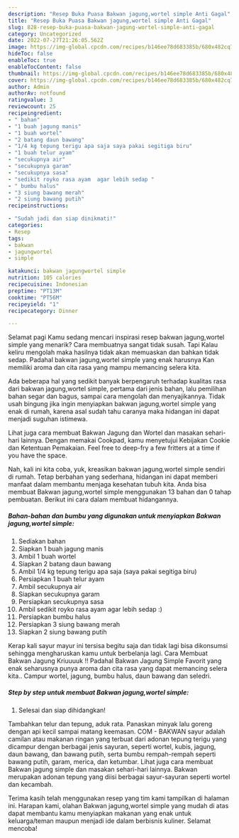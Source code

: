 ```yaml
---
description: "Resep Buka Puasa Bakwan jagung,wortel simple Anti Gagal"
title: "Resep Buka Puasa Bakwan jagung,wortel simple Anti Gagal"
slug: 828-resep-buka-puasa-bakwan-jagung-wortel-simple-anti-gagal
category: Uncategorized
date: 2022-07-27T21:26:05.562Z
image: https://img-global.cpcdn.com/recipes/b146ee78d683385b/680x482cq70/bakwan-jagungwortel-simple-foto-resep-utama.jpg
hideToc: false
enableToc: true
enableTocContent: false
thumbnail: https://img-global.cpcdn.com/recipes/b146ee78d683385b/680x482cq70/bakwan-jagungwortel-simple-foto-resep-utama.jpg
cover: https://img-global.cpcdn.com/recipes/b146ee78d683385b/680x482cq70/bakwan-jagungwortel-simple-foto-resep-utama.jpg
author: Admin
authorAv: notfound
ratingvalue: 3
reviewcount: 25
recipeingredient:
- " bahan"
- "1 buah jagung manis"
- "1 buah wortel"
- "2 batang daun bawang"
- "1/4 kg tepung terigu apa saja saya pakai segitiga biru"
- "1 buah telur ayam"
- "secukupnya air"
- "secukupnya garam"
- "secukupnya sasa"
- "sedikit royko rasa ayam  agar lebih sedap "
- " bumbu halus"
- "3 siung bawang merah"
- "2 siung bawang putih"
recipeinstructions:

- "Sudah jadi dan siap dinikmati!"
categories:
- Resep
tags:
- bakwan
- jagungwortel
- simple

katakunci: bakwan jagungwortel simple 
nutrition: 105 calories
recipecuisine: Indonesian
preptime: "PT13M"
cooktime: "PT56M"
recipeyield: "1"
recipecategory: Dinner

---
```



Selamat pagi Kamu sedang mencari inspirasi resep bakwan jagung,wortel simple yang menarik? Cara membuatnya sangat tidak susah. Tapi Kalau keliru mengolah maka hasilnya tidak akan memuaskan dan bahkan tidak sedap. Padahal bakwan jagung,wortel simple yang enak harusnya Kan memiliki aroma dan cita rasa yang mampu memancing selera kita.


Ada beberapa hal yang sedikit banyak berpengaruh terhadap kualitas rasa dari bakwan jagung,wortel simple, pertama dari jenis bahan, lalu pemilihan bahan segar dan bagus, sampai cara mengolah dan menyajikannya. Tidak usah bingung jika ingin menyiapkan bakwan jagung,wortel simple yang enak di rumah, karena asal sudah tahu caranya maka hidangan ini dapat menjadi suguhan istimewa.

Lihat juga cara membuat Bakwan Jagung dan Wortel dan masakan sehari-hari lainnya. Dengan memakai Cookpad, kamu menyetujui Kebijakan Cookie dan Ketentuan Pemakaian. Feel free to deep-fry a few fritters at a time if you have the space.


Nah, kali ini kita coba, yuk, kreasikan bakwan jagung,wortel simple sendiri di rumah. Tetap berbahan yang sederhana, hidangan ini dapat memberi manfaat dalam membantu menjaga kesehatan tubuh kita. Anda bisa membuat Bakwan jagung,wortel simple menggunakan 13 bahan dan 0 tahap pembuatan. Berikut ini cara dalam membuat hidangannya.

<!--inarticleads1-->

##### Bahan-bahan dan bumbu yang digunakan untuk menyiapkan Bakwan jagung,wortel simple:

1. Sediakan  bahan
1. Siapkan 1 buah jagung manis
1. Ambil 1 buah wortel
1. Siapkan 2 batang daun bawang
1. Ambil 1/4 kg tepung terigu apa saja (saya pakai segitiga biru)
1. Persiapkan 1 buah telur ayam
1. Ambil secukupnya air
1. Siapkan secukupnya garam
1. Persiapkan secukupnya sasa
1. Ambil sedikit royko rasa ayam  agar lebih sedap :)
1. Persiapkan  bumbu halus
1. Persiapkan 3 siung bawang merah
1. Siapkan 2 siung bawang putih


Kerap kali sayur mayur ini tersisa begitu saja dan tidak lagi bisa dikonsumsi sehingga mengharuskan kamu untuk berbelanja lagi. Cara Membuat Bakwan Jagung Kriuuuuk !! Padahal Bakwan Jagung Simple Favorit yang enak seharusnya punya aroma dan cita rasa yang dapat memancing selera kita.. Campur wortel, jagung, bumbu halus, daun bawang dan seledri. 

<!--inarticleads2-->

##### Step by step untuk membuat Bakwan jagung,wortel simple:


1. Selesai dan siap dihidangkan!

Tambahkan telur dan tepung, aduk rata. Panaskan minyak lalu goreng dengan api kecil sampai matang keemasan. COM - BAKWAN sayur adalah camilan atau makanan ringan yang terbuat dari adonan tepung terigu yang dicampur dengan berbagai jenis sayuran, seperti wortel, kubis, jagung, daun bawang, dan bawang putih, serta bumbu rempah-rempah seperti bawang putih, garam, merica, dan ketumbar. Lihat juga cara membuat Bakwan jagung simple dan masakan sehari-hari lainnya. Bakwan merupakan adonan tepung yang diisi berbagai sayur-sayuran seperti wortel dan kecambah. 

Terima kasih telah menggunakan resep yang tim kami tampilkan di halaman ini. Harapan kami, olahan Bakwan jagung,wortel simple yang mudah di atas dapat membantu kamu menyiapkan makanan yang enak untuk keluarga/teman maupun menjadi ide dalam berbisnis kuliner. Selamat mencoba!
